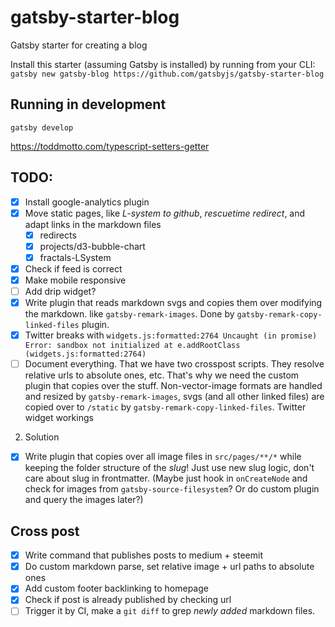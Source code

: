 # gatsby-starter-blog
Gatsby starter for creating a blog

Install this starter (assuming Gatsby is installed) by running from your CLI:
`gatsby new gatsby-blog https://github.com/gatsbyjs/gatsby-starter-blog`

## Running in development
`gatsby develop`

https://toddmotto.com/typescript-setters-getter

## TODO:
* [x] Install google-analytics plugin
* [x] Move static pages, like _L-system to github_, _rescuetime redirect_, and adapt links in the markdown files
    * [x] redirects
    * [x] projects/d3-bubble-chart
    * [x] fractals-LSystem
* [x] Check if feed is correct
* [x] Make mobile responsive
* [ ] Add drip widget?
* [x] Write plugin that reads markdown svgs and copies them over modifying the markdown. like `gatsby-remark-images`. Done by `gatsby-remark-copy-linked-files` plugin.
* [x] Twitter breaks with `widgets.js:formatted:2764 Uncaught (in promise) Error: sandbox not initialized
    at e.addRootClass (widgets.js:formatted:2764)`
* [ ] Document everything. That we have two crosspost scripts. They resolve relative urls to absolute ones, etc. That's why we need the custom plugin that copies over the stuff. Non-vector-image formats are handled and resized by `gatsby-remark-images`, svgs (and all other linked files) are copied over to `/static` by `gatsby-remark-copy-linked-files`. Twitter widget workings

2. Solution
* [x] Write plugin that copies over all image files in `src/pages/**/*` while keeping the folder structure of the *slug*! Just use new slug logic, don't care about slug in frontmatter. (Maybe just hook in `onCreateNode` and check for images from `gatsby-source-filesystem`? Or do custom plugin and query the images later?)

## Cross post
* [x] Write command that publishes posts to medium + steemit
* [x] Do custom markdown parse, set relative image + url paths to absolute ones
* [x] Add custom footer backlinking to homepage
* [x] Check if post is already published by checking url
* [ ] Trigger it by CI, make a `git diff` to grep *newly added* markdown files.